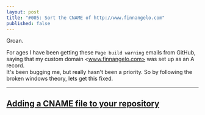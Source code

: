 ```yaml
---
layout: post
title: "#005: Sort the CNAME of http://www.finnangelo.com"
published: false
---
```

Groan. 

For ages I have been getting these `Page build warning` emails from GitHub, saying that my custom domain <www.finnangelo.com> was set up as an A record.  
It's been bugging me, but really hasn't been a priority. So by following the broken windows theory, lets get this fixed.

----------------------------------------
[Adding a CNAME file to your repository](https://help.github.com/articles/adding-a-cname-file-to-your-repository/)
----------------------------------------

